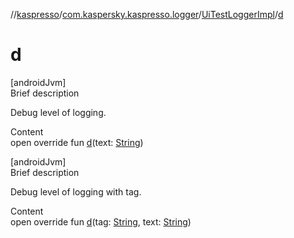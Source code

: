 //[kaspresso](../../index.md)/[com.kaspersky.kaspresso.logger](../index.md)/[UiTestLoggerImpl](index.md)/[d](d.md)



# d  
[androidJvm]  
Brief description  


Debug level of logging.

  
Content  
open override fun [d](d.md)(text: [String](https://kotlinlang.org/api/latest/jvm/stdlib/kotlin/-string/index.html))  


[androidJvm]  
Brief description  


Debug level of logging with tag.

  
Content  
open override fun [d](d.md)(tag: [String](https://kotlinlang.org/api/latest/jvm/stdlib/kotlin/-string/index.html), text: [String](https://kotlinlang.org/api/latest/jvm/stdlib/kotlin/-string/index.html))  



